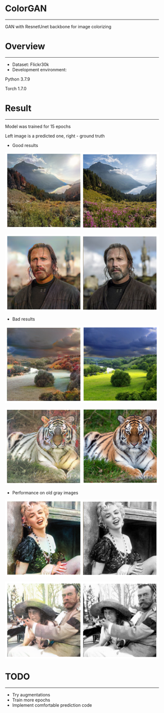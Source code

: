# ColorGAN
***
 GAN with ResnetUnet backbone for image colorizing

# Overview
***
- Dataset: Flickr30k
- Development environment:

Python 3.7.9

Torch 1.7.0

# Result
***
Model was trained for 15 epochs

Left image is a predicted one, right - ground truth
- Good results

![alt](./img/example3.png)

![alt](./img/example2.png)

- Bad results

![alt](./img/example1.png)

![alt](./img/example6.png)

- Performance on old gray images

![alt](./img/example4.png)

![alt](./img/example5.png)


# TODO

***
- Try augmentations
- Train more epochs
- Implement comfortable prediction code
